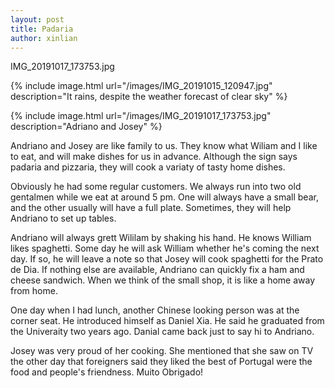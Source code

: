 ```yaml
---
layout: post
title: Padaria
author: xinlian
---
```

IMG_20191017_173753.jpg

{% include image.html url="/images/IMG_20191015_120947.jpg" description="It rains, despite the weather forecast of clear sky" %}
 
{% include image.html url="/images/IMG_20191017_173753.jpg" description="Adriano and Josey" %}

Andriano and Josey are like family to us.  They know what Wiliam and I like to eat, and will make dishes for us in advance.  Although the sign says padaria and pizzaria, they will cook a variaty of tasty home dishes.

Obviously he had some regular customers.  We always run into two old gentalmen while we eat at around 5 pm.  One will always have a small bear, and the other usually will have a full plate.  Sometimes, they will help Andriano to set up tables.

Andriano will always grett Wililam by shaking his hand.  He knows William likes spaghetti.  Some day he will ask William whether he's coming the next day.  If so, he will leave a note so that Josey will cook spaghetti for the Prato de Dia.  If nothing else are available, Andriano can quickly fix a ham and cheese sandwich.  When we think of the small shop, it is like a home away from home.  

One day when I had lunch, another Chinese looking person was at the corner seat.  He introduced himself as Daniel Xia.  He said he graduated from the Univeraity two years ago.  Danial came back just to say hi to Andriano.

Josey was very proud of her cooking.  She mentioned that she saw on TV the other day that foreigners said they liked the best of Portugal were the food and people's friendness.  Muito Obrigado!
